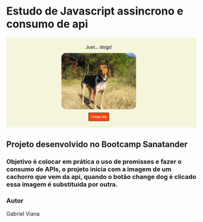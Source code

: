 <h1>Estudo de Javascript assincrono e consumo de api</h1>

<img src="./assets/images/Captura de tela 2022-06-16 161158.png" alt=""> <br>

<h2>Projeto desenvolvido no Bootcamp Sanatander</h2>

<h3>Objetivo é colocar em prática o uso de promisses e fazer o consumo de APIs, o projeto inicia com a imagem de um cachorro que vem da api, quando o botão change dog é clicado essa imagem é substituida por outra.<h3>


<h3>Autor</h3>
<p>Gabriel Viana</p>
